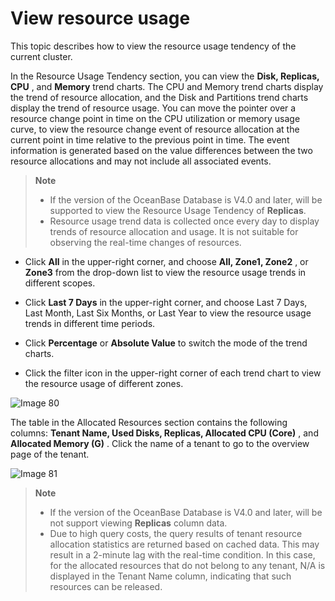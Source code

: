 # View resource usage

This topic describes how to view the resource usage tendency of the current cluster.

In the Resource Usage Tendency section, you can view the **Disk, Replicas, CPU** , and **Memory** trend charts. The CPU and Memory trend charts display the trend of resource allocation, and the Disk and Partitions trend charts display the trend of resource usage. You can move the pointer over a resource change point in time on the CPU utilization or memory usage curve, to view the resource change event of resource allocation at the current point in time relative to the previous point in time. The event information is generated based on the value differences between the two resource allocations and may not include all associated events.

> **Note**
>
> * If the version of the OceanBase Database is V4.0 and later, will be supported to view the Resource Usage Tendency of **Replicas**.
> * Resource usage trend data is collected once every day to display trends of resource allocation and usage. It is not suitable for observing the real-time changes of resources.

* Click **All** in the upper-right corner, and choose **All, Zone1, Zone2** , or **Zone3** from the drop-down list to view the resource usage trends in different scopes.

* Click **Last 7 Days** in the upper-right corner, and choose Last 7 Days, Last Month, Last Six Months, or Last Year to view the resource usage trends in different time periods.

* Click **Percentage** or **Absolute Value** to switch the mode of the trend charts.

* Click the filter icon in the upper-right corner of each trend chart to view the resource usage of different zones.

![Image 80](https://help-static-aliyun-doc.aliyuncs.com/assets/img/en-US/0314633561/p440422.png)

The table in the Allocated Resources section contains the following columns: **Tenant Name, Used Disks, Replicas, Allocated CPU (Core)** , and **Allocated Memory (G)** . Click the name of a tenant to go to the overview page of the tenant.

![Image 81](https://help-static-aliyun-doc.aliyuncs.com/assets/img/en-US/0314633561/p440423.png)

> **Note**
>
> * If the version of the OceanBase Database is V4.0 and later, will be not support viewing **Replicas** column data.
> * Due to high query costs, the query results of tenant resource allocation statistics are returned based on cached data. This may result in a 2-minute lag with the real-time condition. In this case, for the allocated resources that do not belong to any tenant, N/A is displayed in the Tenant Name column, indicating that such resources can be released.
